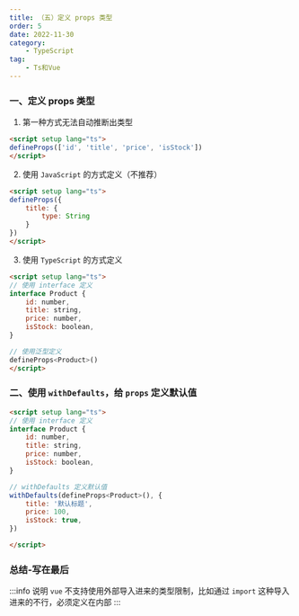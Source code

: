 ```yaml
---
title: （五）定义 props 类型
order: 5
date: 2022-11-30
category:
    - TypeScript
tag: 
    - Ts和Vue
---
```


### 一、定义 props 类型

1. 第一种方式无法自动推断出类型
```html
<script setup lang="ts">
defineProps(['id', 'title', 'price', 'isStock'])
</script>
```

2. 使用 `JavaScript` 的方式定义（不推荐）
```html
<script setup lang="ts">
defineProps({
    title: {
        type: String
    }
})
</script>
```

3. 使用 `TypeScript` 的方式定义
```html
<script setup lang="ts">
// 使用 interface 定义
interface Product {
    id: number,
    title: string,
    price: number,
    isStock: boolean,
}

// 使用泛型定义
defineProps<Product>()
</script>
```

### 二、使用 `withDefaults`，给 `props` 定义默认值
```html
<script setup lang="ts">
// 使用 interface 定义
interface Product {
    id: number,
    title: string,
    price: number,
    isStock: boolean,
}

// withDefaults 定义默认值
withDefaults(defineProps<Product>(), {
    title: '默认标题',
    price: 100,
    isStock: true,
})

</script>
```

### 总结-写在最后
:::info 说明
`vue` 不支持使用外部导入进来的类型限制，比如通过 `import` 这种导入进来的不行，必须定义在内部
:::